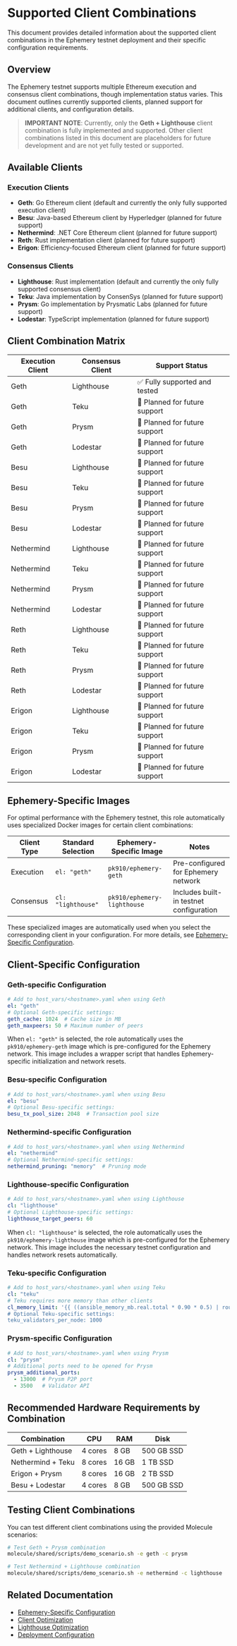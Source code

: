 # Supported Client Combinations

This document provides detailed information about the supported client combinations in the Ephemery testnet deployment and their specific configuration requirements.

## Overview

The Ephemery testnet supports multiple Ethereum execution and consensus client combinations, though implementation status varies. This document outlines currently supported clients, planned support for additional clients, and configuration details.

> **IMPORTANT NOTE**: Currently, only the **Geth + Lighthouse** client combination is fully implemented and supported. Other client combinations listed in this document are placeholders for future development and are not yet fully tested or supported.

## Available Clients

### Execution Clients

- **Geth**: Go Ethereum client (default and currently the only fully supported execution client)
- **Besu**: Java-based Ethereum client by Hyperledger (planned for future support)
- **Nethermind**: .NET Core Ethereum client (planned for future support)
- **Reth**: Rust implementation client (planned for future support)
- **Erigon**: Efficiency-focused Ethereum client (planned for future support)

### Consensus Clients

- **Lighthouse**: Rust implementation (default and currently the only fully supported consensus client)
- **Teku**: Java implementation by ConsenSys (planned for future support)
- **Prysm**: Go implementation by Prysmatic Labs (planned for future support)
- **Lodestar**: TypeScript implementation (planned for future support)

## Client Combination Matrix

| Execution Client | Consensus Client | Support Status |
|------------------|------------------|----------------|
| Geth | Lighthouse | ✅ Fully supported and tested |
| Geth | Teku | 🔄 Planned for future support |
| Geth | Prysm | 🔄 Planned for future support |
| Geth | Lodestar | 🔄 Planned for future support |
| Besu | Lighthouse | 🔄 Planned for future support |
| Besu | Teku | 🔄 Planned for future support |
| Besu | Prysm | 🔄 Planned for future support |
| Besu | Lodestar | 🔄 Planned for future support |
| Nethermind | Lighthouse | 🔄 Planned for future support |
| Nethermind | Teku | 🔄 Planned for future support |
| Nethermind | Prysm | 🔄 Planned for future support |
| Nethermind | Lodestar | 🔄 Planned for future support |
| Reth | Lighthouse | 🔄 Planned for future support |
| Reth | Teku | 🔄 Planned for future support |
| Reth | Prysm | 🔄 Planned for future support |
| Reth | Lodestar | 🔄 Planned for future support |
| Erigon | Lighthouse | 🔄 Planned for future support |
| Erigon | Teku | 🔄 Planned for future support |
| Erigon | Prysm | 🔄 Planned for future support |
| Erigon | Lodestar | 🔄 Planned for future support |

## Ephemery-Specific Images

For optimal performance with the Ephemery testnet, this role automatically uses specialized Docker images for certain client combinations:

| Client Type | Standard Selection | Ephemery-Specific Image | Notes |
|-------------|-------------------|-------------------------|-------|
| Execution   | `el: "geth"`      | `pk910/ephemery-geth`   | Pre-configured for Ephemery network |
| Consensus   | `cl: "lighthouse"`| `pk910/ephemery-lighthouse` | Includes built-in testnet configuration |

These specialized images are automatically used when you select the corresponding client in your configuration. For more details, see [Ephemery-Specific Configuration](./EPHEMERY_SPECIFIC.md).

## Client-Specific Configuration

### Geth-specific Configuration

```yaml
# Add to host_vars/<hostname>.yaml when using Geth
el: "geth"
# Optional Geth-specific settings:
geth_cache: 1024  # Cache size in MB
geth_maxpeers: 50 # Maximum number of peers
```

When `el: "geth"` is selected, the role automatically uses the `pk910/ephemery-geth` image which is pre-configured for the Ephemery network. This image includes a wrapper script that handles Ephemery-specific initialization and network resets.

### Besu-specific Configuration

```yaml
# Add to host_vars/<hostname>.yaml when using Besu
el: "besu"
# Optional Besu-specific settings:
besu_tx_pool_size: 2048  # Transaction pool size
```

### Nethermind-specific Configuration

```yaml
# Add to host_vars/<hostname>.yaml when using Nethermind
el: "nethermind"
# Optional Nethermind-specific settings:
nethermind_pruning: "memory"  # Pruning mode
```

### Lighthouse-specific Configuration

```yaml
# Add to host_vars/<hostname>.yaml when using Lighthouse
cl: "lighthouse"
# Optional Lighthouse-specific settings:
lighthouse_target_peers: 60
```

When `cl: "lighthouse"` is selected, the role automatically uses the `pk910/ephemery-lighthouse` image which is pre-configured for the Ephemery network. This image includes the necessary testnet configuration and handles network resets automatically.

### Teku-specific Configuration

```yaml
# Add to host_vars/<hostname>.yaml when using Teku
cl: "teku"
# Teku requires more memory than other clients
cl_memory_limit: '{{ ((ansible_memory_mb.real.total * 0.90 * 0.5) | round | int) }}M"
# Optional Teku-specific settings:
teku_validators_per_node: 1000
```

### Prysm-specific Configuration

```yaml
# Add to host_vars/<hostname>.yaml when using Prysm
cl: "prysm"
# Additional ports need to be opened for Prysm
prysm_additional_ports:
  - 13000  # Prysm P2P port
  - 3500   # Validator API
```

## Recommended Hardware Requirements by Combination

| Combination | CPU | RAM | Disk |
|-------------|-----|-----|------|
| Geth + Lighthouse | 4 cores | 8 GB | 500 GB SSD |
| Nethermind + Teku | 8 cores | 16 GB | 1 TB SSD |
| Erigon + Prysm | 8 cores | 16 GB | 2 TB SSD |
| Besu + Lodestar | 4 cores | 8 GB | 500 GB SSD |

## Testing Client Combinations

You can test different client combinations using the provided Molecule scenarios:

```bash
# Test Geth + Prysm combination
molecule/shared/scripts/demo_scenario.sh -e geth -c prysm

# Test Nethermind + Lighthouse combination
molecule/shared/scripts/demo_scenario.sh -e nethermind -c lighthouse
```

## Related Documentation

- [Ephemery-Specific Configuration](./EPHEMERY_SPECIFIC.md)
- [Client Optimization](../OPERATIONS/CLIENT_OPTIMIZATION.md)
- [Lighthouse Optimization](../OPERATIONS/LIGHTHOUSE_OPTIMIZATION.md)
- [Deployment Configuration](../DEPLOYMENT/CONFIGURATION.md)
